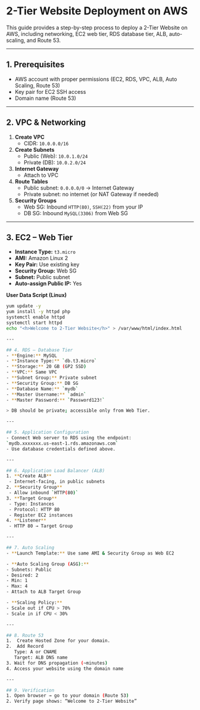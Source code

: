 # 2-Tier Website Deployment on AWS
This guide provides a step-by-step process to deploy a 2-Tier Website on AWS, including networking, EC2 web tier, RDS database tier, ALB, auto-scaling, and Route 53.

---

## 1. Prerequisites
- AWS account with proper permissions (EC2, RDS, VPC, ALB, Auto Scaling, Route 53)  
- Key pair for EC2 SSH access  
- Domain name (Route 53)  

---

## 2. VPC & Networking
1. **Create VPC**  
   - CIDR: `10.0.0.0/16`  
2. **Create Subnets**  
   - Public (Web): `10.0.1.0/24`  
   - Private (DB): `10.0.2.0/24`  
3. **Internet Gateway**  
   - Attach to VPC  
4. **Route Tables**  
   - Public subnet: `0.0.0.0/0` → Internet Gateway  
   - Private subnet: no internet (or NAT Gateway if needed)  
5. **Security Groups**  
   - Web SG: Inbound `HTTP(80)`, `SSH(22)` from your IP  
   - DB SG: Inbound `MySQL(3306)` from Web SG
  
---

## 3. EC2 – Web Tier
- **Instance Type:** `t3.micro` 
- **AMI:** Amazon Linux 2 
- **Key Pair:** Use existing key  
- **Security Group:** Web SG  
- **Subnet:** Public subnet  
- **Auto-assign Public IP:** Yes  

**User Data Script (Linux)**

  ```bash 
  yum update -y  
  yum install -y httpd php  
  systemctl enable httpd  
  systemctl start httpd  
  echo "<h>Welcome to 2-Tier Website</h>" > /var/www/html/index.html  

---

## 4. RDS – Database Tier
- **Engine:** MySQL 
- **Instance Type:** `db.t3.micro`  
- **Storage:** 20 GB (GP2 SSD)  
- **VPC:** Same VPC  
- **Subnet Group:** Private subnet  
- **Security Group:** DB SG  
- **Database Name:** `mydb`  
- **Master Username:** `admin`  
- **Master Password:** `Password123!`  

> DB should be private; accessible only from Web Tier.

---

## 5. Application Configuration
- Connect Web server to RDS using the endpoint:  
  `mydb.xxxxxxx.us-east-1.rds.amazonaws.com`  
- Use database credentials defined above.  

---

## 6. Application Load Balancer (ALB)
1. **Create ALB**  
   - Internet-facing, in public subnets  
2. **Security Group**  
   - Allow inbound `HTTP(80)`  
3. **Target Group**  
   - Type: Instances  
   - Protocol: HTTP 80  
   - Register EC2 instances  
4. **Listener**  
   - HTTP 80 → Target Group  

---

## 7. Auto Scaling
- **Launch Template:** Use same AMI & Security Group as Web EC2  

- **Auto Scaling Group (ASG):**
  - Subnets: Public  
  - Desired: 2  
  - Min: 1  
  - Max: 4  
  - Attach to ALB Target Group  

- **Scaling Policy:**  
  - Scale out if CPU > 70%  
  - Scale in if CPU < 30%
  
---

## 8. Route 53
1.  Create Hosted Zone for your domain.
2.  Add Record
     Type: A or CNAME
     Target: ALB DNS name
3. Wait for DNS propagation (~minutes)
4. Access your website using the domain name
  
---

## 9. Verification
1. Open browser → go to your domain (Route 53)
2. Verify page shows: “Welcome to 2-Tier Website”

